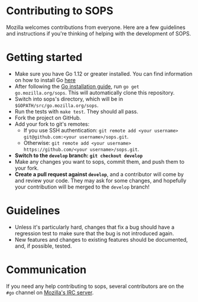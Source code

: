 # Contributing to SOPS

Mozilla welcomes contributions from everyone. Here are a few guidelines and instructions if you're thinking of helping with the development of SOPS.

# Getting started

* Make sure you have Go 1.12 or greater installed. You can find information on how to install Go [here](https://golang.org/dl/)
* After following the [Go installation guide](https://golang.org/doc/install), run `go get go.mozilla.org/sops`. This will automatically clone this repository.
* Switch into sops's directory, which will be in `$GOPATH/src/go.mozilla.org/sops`.
* Run the tests with `make test`. They should all pass.
* Fork the project on GitHub.
* Add your fork to git's remotes:
  * If you use SSH authentication: `git remote add <your username> git@github.com:<your username>/sops.git`.
  * Otherwise: `git remote add <your username> https://github.com/<your username>/sops.git`.
* **Switch to the `develop` branch: `git checkout develop`**
* Make any changes you want to sops, commit them, and push them to your fork.
* **Create a pull request against `develop`**, and a contributor will come by and review your code. They may ask for some changes, and hopefully your contribution will be merged to the `develop` branch!

# Guidelines

* Unless it's particularly hard, changes that fix a bug should have a regression test to make sure that the bug is not introduced again.
* New features and changes to existing features should be documented, and, if possible, tested.

# Communication

If you need any help contributing to sops, several contributors are on the `#go` channel on [Mozilla's IRC server](https://wiki.mozilla.org/IRC).

